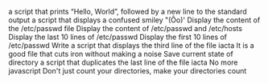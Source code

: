 a script that prints “Hello, World”, followed by a new line to the standard output
a script that displays a confused smiley "(Ôo)'
Display the content of the /etc/passwd file
Display the content of /etc/passwd and /etc/hosts
Display the last 10 lines of /etc/passwd
Display the first 10 lines of /etc/passwd
Write a script that displays the third line of the file iacta
It is a good file that cuts iron without making a noise
 Save current state of directory
a script that duplicates the last line of the file iacta
 No more javascript
Don't just count your directories, make your directories count
